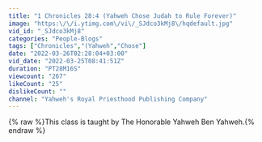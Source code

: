 ```yaml
---
title: "1 Chronicles 28:4 (Yahweh Chose Judah to Rule Forever)"
image: "https:\/\/i.ytimg.com\/vi\/_SJdco3kMj8\/hqdefault.jpg"
vid_id: "_SJdco3kMj8"
categories: "People-Blogs"
tags: ["Chronicles","(Yahweh","Chose"]
date: "2022-03-26T02:28:04+03:00"
vid_date: "2022-03-25T08:41:51Z"
duration: "PT28M16S"
viewcount: "267"
likeCount: "25"
dislikeCount: ""
channel: "Yahweh's Royal Priesthood Publishing Company"
---
```

{% raw %}This class is taught by The Honorable Yahweh Ben Yahweh.{% endraw %}
